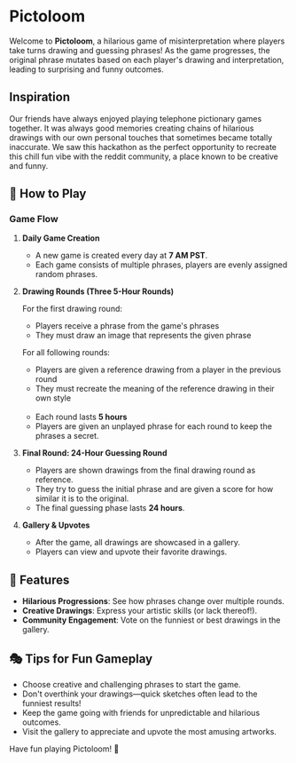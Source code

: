 # Pictoloom

Welcome to **Pictoloom**, a hilarious game of misinterpretation where players take turns drawing and guessing phrases! As the game progresses, the original phrase mutates based on each player's drawing and interpretation, leading to surprising and funny outcomes.

## Inspiration

Our friends have always enjoyed playing telephone pictionary games together. It was always good memories creating chains of hilarious drawings with our own personal touches that sometimes became totally inaccurate. We saw this hackathon as the perfect opportunity to recreate this chill fun vibe with the reddit community, a place known to be creative and funny.

## 📜 How to Play

### Game Flow

1. **Daily Game Creation**
   - A new game is created every day at **7 AM PST**.
   - Each game consists of multiple phrases, players are evenly assigned random phrases.
2. **Drawing Rounds (Three 5-Hour Rounds)**

   For the first drawing round:

   - Players receive a phrase from the game's phrases
   - They must draw an image that represents the given phrase

   For all following rounds:

   - Players are given a reference drawing from a player in the previous round
   - They must recreate the meaning of the reference drawing in their own style
     <br /><br />
   - Each round lasts **5 hours**
   - Players are given an unplayed phrase for each round to keep the phrases a secret.

3. **Final Round: 24-Hour Guessing Round**

   - Players are shown drawings from the final drawing round as reference.
   - They try to guess the initial phrase and are given a score for how similar it is to the original.
   - The final guessing phase lasts **24 hours**.

4. **Gallery & Upvotes**

   - After the game, all drawings are showcased in a gallery.
   - Players can view and upvote their favorite drawings.

## 🎨 Features

- **Hilarious Progressions**: See how phrases change over multiple rounds.
- **Creative Drawings**: Express your artistic skills (or lack thereof!).
- **Community Engagement**: Vote on the funniest or best drawings in the gallery.

## 🎭 Tips for Fun Gameplay

- Choose creative and challenging phrases to start the game.
- Don't overthink your drawings—quick sketches often lead to the funniest results!
- Keep the game going with friends for unpredictable and hilarious outcomes.
- Visit the gallery to appreciate and upvote the most amusing artworks.

Have fun playing Pictoloom! 🎉
